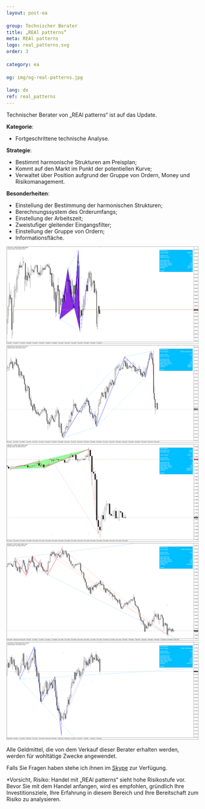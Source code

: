 ```yaml
---
layout: post-ea

group: Technischer Berater
title: „REAl patterns“
meta: REAl patterns
logo: real_patterns.svg
order: 3

category: ea

og: img/og-real-patterns.jpg

lang: de
ref: real_patterns
---
```


Technischer Berater von „REAl patterns“ ist auf das Update.


**Kategorie**:
  - Fortgeschrittene technische Analyse.

**Strategie**:
  - Bestimmt harmonische Strukturen am Preisplan;
  - Kommt auf den Markt im Punkt der potentiellen Kurve;
  - Verwaltet über Position aufgrund der Gruppe von Ordern, Money und Risikomanagement.

**Besonderheiten**:
  - Einstellung der Bestimmung der harmonischen Strukturen;
  - Berechnungssystem des Orderumfangs;
  - Einstellung der Arbeitszeit;
  - Zweistufiger gleitender Eingangsfilter;
  - Einstellung der Gruppe von Ordern;
  - Informationsfläche.

<a data-fancybox="gallery" href="/img/ea/en/ENG - USDCHF M15 (2017).png"><img src="/img/ea/en/ENG - USDCHF M15 (2017).png" alt=""></a>
<a data-fancybox="gallery" href="/img/ea/en/ENG - USDJPY M30 (2017).png"><img src="/img/ea/en/ENG - USDJPY M30 (2017).png" alt=""></a>
<a data-fancybox="gallery" href="/img/ea/en/ENG - GBPUSD H1 (2016).png"><img src="/img/ea/en/ENG - GBPUSD H1 (2016).png" alt=""></a>
<a data-fancybox="gallery" href="/img/ea/en/ENG - EURUSD H4 (2010).png"><img src="/img/ea/en/ENG - EURUSD H4 (2010).png" alt=""></a>
<a data-fancybox="gallery" href="/img/ea/en/ENG - AUDUSD D1 (2016-2017).png"><img src="/img/ea/en/ENG - AUDUSD D1 (2016-2017).png" alt=""></a>

Alle Geldmittel, die von dem Verkauf dieser Berater erhalten werden, werden für wohltätige Zwecke angewendet.

Falls Sie Fragen haben stehe ich ihnen im <a href="skype:chutkoy89?chat" target="_blank">Skype</a> zur Verfügung.

*Vorsicht, Risiko: Handel mit „REAl patterns“ sieht hohe Risikostufe vor. Bevor Sie mit dem Handel anfangen, wird es empfohlen, gründlich Ihre Investitionsziele, Ihre Erfahrung in diesem Bereich und Ihre Bereitschaft zum Risiko zu analysieren.   
